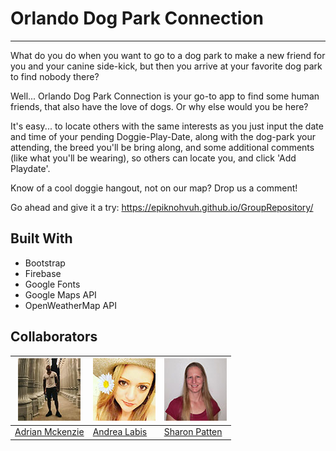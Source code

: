 # Orlando Dog Park Connection
---------------------------------------------
What do you do when you want to go to a dog park to make a new friend for you and your canine side-kick, but then you arrive at your favorite dog park to find nobody there?

Well... Orlando Dog Park Connection is your go-to app to find some human friends, that also have the love of dogs. Or why else would you be here?

It's easy... to locate others with the same interests as you just input the date and time of your pending Doggie-Play-Date, along with the dog-park your attending, the breed you'll be bring along, and some additional comments (like what you'll be wearing), so others can locate you, and click 'Add Playdate'.

Know of a cool doggie hangout, not on our map? Drop us a comment! 

Go ahead and give it a try: https://epiknohvuh.github.io/GroupRepository/ 

## Built With
- Bootstrap
- Firebase
- Google Fonts
- Google Maps API
- OpenWeatherMap API

## Collaborators

![image](/assets/images/AdrianMckenzie.jpg)  | ![image](/assets/images/AndreaLabis.jpg) | ![image](/assets/images/SharonPatten.jpg)
------------ | ------------- | -------------
 [Adrian Mckenzie](https://github.com/Lupus-rex) |  [Andrea Labis](https://github.com/AndreaLabis) | [Sharon Patten](https://github.com/EpikNohVuh)
